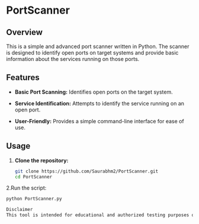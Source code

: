 # PortScanner

## Overview

This is a simple and advanced port scanner written in Python. The scanner is designed to identify open ports on target systems and provide basic information about the services running on those ports.

## Features

- **Basic Port Scanning:** Identifies open ports on the target system.
  
- **Service Identification:** Attempts to identify the service running on an open port.

- **User-Friendly:** Provides a simple command-line interface for ease of use.

## Usage

1. **Clone the repository:**
   ```bash
   git clone https://github.com/Saurabhm2/PortScanner.git
   cd PortScanner
2.Run the script:
  ```bash
  python PortScanner.py

Disclaimer
This tool is intended for educational and authorized testing purposes only. Unauthorized scanning of networks or systems is against the law and can result in severe consequences. Use this tool responsibly and with explicit permission from the system owner.

